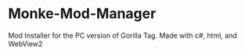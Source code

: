 # Monke-Mod-Manager
Mod Installer for the PC version of Gorilla Tag. Made with c#, html, and WebView2
